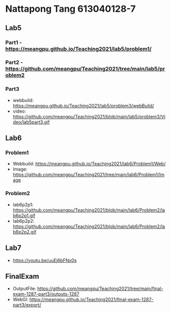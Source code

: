# Nattapong Tang 613040128-7

## Lab5
### Part1 - https://meangpu.github.io/Teaching2021/lab5/problem1/
### Part2 - https://github.com/meangpu/Teaching2021/tree/main/lab5/problem2
### Part3
- webbuild: https://meangpu.github.io/Teaching2021/lab5/problem3/webBuild/
- video: https://github.com/meangpu/Teaching2021/blob/main/lab5/problem3/Video/lab5part3.gif

## Lab6
### Problem1 
- Webbuild: https://meangpu.github.io/Teaching2021/lab6/Problem1/Web/
- Image: https://github.com/meangpu/Teaching2021/tree/main/lab6/Problem1/Image 
### Problem2
- lab6p2p1: https://github.com/meangpu/Teaching2021/blob/main/lab6/Problem2/lab6p2p1.gif
- lab6p2p2: https://github.com/meangpu/Teaching2021/blob/main/lab6/Problem2/lab6p2p2.gif

## Lab7
- https://youtu.be/uuEj6bFNx0s

## FinalExam
- OutputFile: https://github.com/meangpu/Teaching2021/tree/main/final-exam-1287-part3/outputs-1287
- WebGl: https://meangpu.github.io/Teaching2021/final-exam-1287-part3/export/ 

